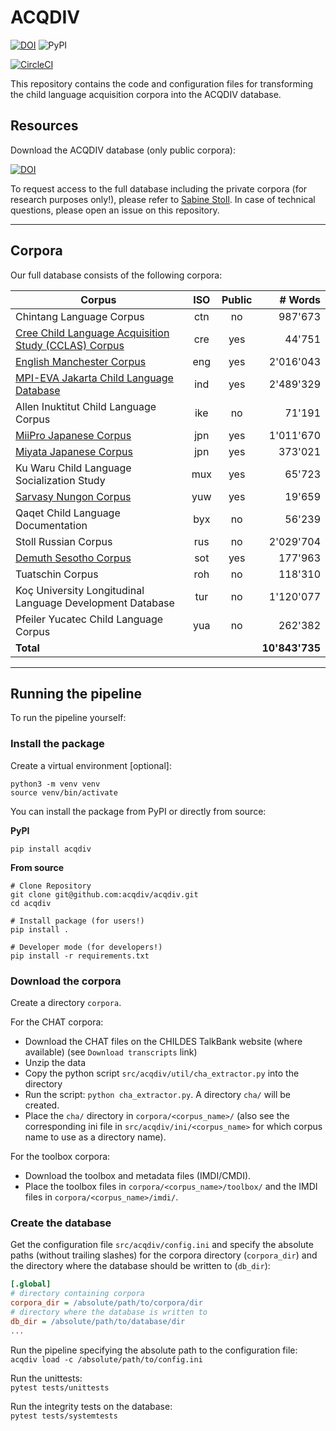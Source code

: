 # ACQDIV
[![DOI](https://zenodo.org/badge/DOI/10.5281/zenodo.3558643.svg)](https://doi.org/10.5281/zenodo.3558643)
![PyPI](https://img.shields.io/pypi/v/acqdiv)

[![CircleCI](https://circleci.com/gh/acqdiv/acqdiv.svg?style=svg)](https://circleci.com/gh/acqdiv/acqdiv)

This repository contains the code and configuration files for transforming 
the child language acquisition corpora into the ACQDIV database.

## Resources

Download the ACQDIV database (only public corpora):

[![DOI](https://zenodo.org/badge/DOI/10.5281/zenodo.3558641.svg)](https://doi.org/10.5281/zenodo.3558641)

To request access to the full database including the private corpora (for
research purposes only!), 
please refer to 
[Sabine Stoll](https://www.psycholinguistics.uzh.ch/en/stoll.html).
In case of technical questions, please open an issue on this repository.

--------------

## Corpora

Our full database consists of the following corpora:

| Corpus                                                                                                                    | ISO | Public | # Words   | 
|---------------------------------------------------------------------------------------------------------------------------|:---:|:------:|---------:| 
| Chintang Language Corpus                                                                                                  | ctn | no     | 987'673   | 
| [Cree Child Language Acquisition Study (CCLAS) Corpus](https://phonbank.talkbank.org/access/Other/Cree/CCLAS.html)        | cre | yes    | 44'751    | 
| [English Manchester Corpus](https://childes.talkbank.org/access/Eng-UK/Manchester.html)                                   | eng | yes    | 2'016'043  | 
| [MPI-EVA Jakarta Child Language Database](https://archive.mpi.nl/islandora/object/lat%253A1839_00_0000_0000_0022_6164_B)  | ind | yes    | 2'489'329  | 
| Allen Inuktitut Child Language Corpus                                                                                     | ike | no     | 71'191    | 
| [MiiPro Japanese Corpus](https://childes.talkbank.org/access/Japanese/MiiPro.html)                                        | jpn | yes    | 1'011'670  | 
| [Miyata Japanese Corpus](https://childes.talkbank.org/access/Japanese/Miyata.html)                                        | jpn | yes    | 373'021   | 
| Ku Waru Child Language Socialization Study                                                                                | mux | yes    | 65'723    | 
| [Sarvasy Nungon Corpus](https://childes.talkbank.org/access/Other/Nungon/Sarvasy.html)                                    | yuw | yes    | 19'659    | 
| Qaqet Child Language Documentation                                                                                        | byx | no     | 56'239    | 
| Stoll Russian Corpus                                                                                                      | rus | no     | 2'029'704  | 
| [Demuth Sesotho Corpus](https://childes.talkbank.org/access/Other/Sesotho/Demuth.html)                                    | sot | yes    | 177'963   | 
| Tuatschin Corpus                                                                                                          | roh | no     | 118'310   | 
| Koç University Longitudinal Language Development Database                                                                 | tur | no     | 1'120'077  | 
| Pfeiler Yucatec Child Language Corpus                                                                                     | yua | no     | 262'382   | 
| **Total**                                                                                                                 |     |        | **10'843'735** |

--------------

## Running the pipeline

To run the pipeline yourself:

### Install the package

Create a virtual environment [optional]:

```shell script
python3 -m venv venv
source venv/bin/activate
```

You can install the package from PyPI or directly from source:

**PyPI**

`pip install acqdiv`

**From source**

```shell script
# Clone Repository
git clone git@github.com:acqdiv/acqdiv.git
cd acqdiv

# Install package (for users!)
pip install .

# Developer mode (for developers!)
pip install -r requirements.txt
```

### Download the corpora

Create a directory `corpora`.

For the CHAT corpora:
* Download the CHAT files on the CHILDES TalkBank website (where available)
(see `Download transcripts` link)
* Unzip the data
* Copy the python script `src/acqdiv/util/cha_extractor.py` into the directory
* Run the script: `python cha_extractor.py`. A directory `cha/` will be created.
* Place the `cha/` directory in `corpora/<corpus_name>/` (also 
see the corresponding ini file in `src/acqdiv/ini/<corpus_name>` for which
corpus name to use as a directory name).

For the toolbox corpora:
* Download the toolbox and metadata files (IMDI/CMDI).
* Place the toolbox files in `corpora/<corpus_name>/toolbox/`
and the IMDI files in `corpora/<corpus_name>/imdi/`.

### Create the database

Get the configuration file `src/acqdiv/config.ini` and specify the absolute
paths (without trailing slashes) for the corpora directory (`corpora_dir`) and 
the directory where the database should be written to (`db_dir`):
```ini
[.global]
# directory containing corpora
corpora_dir = /absolute/path/to/corpora/dir
# directory where the database is written to
db_dir = /absolute/path/to/database/dir
...
```

Run the pipeline specifying the absolute path to the configuration file:  
`acqdiv load -c /absolute/path/to/config.ini`

Run the unittests:  
`pytest tests/unittests`  

Run the integrity tests on the database:  
`pytest tests/systemtests`
